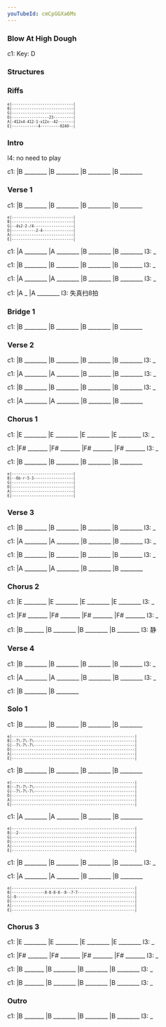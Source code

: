 ```yaml
---
youTubeId: cmCpGGXa6Ms
---
```


### Blow At High Dough

c1: Key: D

### Structures

### Riffs

<span style="font-size:0.7em; scroll-snap-stop: always; scroll-snap-align: start;">

```
e|----------------------------|
B|----------------------------|
G|----------------------------|
D|-----------------23---------|
A|-412x4-412-1-x12x--42-------|
E|------------4---------0240--|
```
</span>

### Intro

l4: no need to play

c1: |B ________ |B ________ |B ________ |B ________

### Verse 1

c1: |B ________ |B ________ |B ________ |B ________

<span style="font-size:0.7em; scroll-snap-stop: always; scroll-snap-align: start;">

```
e|----------------------------|
B|----------------------------|
G|--4s2-2-/4------------------|
D|-----------2-4--------------|
A|----------------------------|
E|----------------------------|
```
</span>

c1: |A ________ |A ________ |B ________ |B ________
l3:  _

c1: |B ________ |B ________ |B ________ |B ________
l3:  _

c1: |A ________ |A ________ |B ________ |B ________
l3:  _

c1: |A         _ |A ________
l3:  失真扫8拍

### Bridge 1

c1: |B ________ |B ________ |B ________ |B ________

### Verse 2

c1: |B ________ |B ________ |B ________ |B ________
l3:  _

c1: |A ________ |A ________ |B ________ |B ________
l3:  _

c1: |B ________ |B ________ |B ________ |B ________
l3:  _

c1: |A ________ |A ________ |B ________ |B ________

### Chorus 1

c1: |E ________ |E ________ |E ________ |E ________
l3:  _

c1: |F# _______ |F# _______ |F# _______ |F# _______
l3:  _

c1: |B ________ |B ________ |B ________ |B ________

<span style="font-size:0.7em; scroll-snap-stop: always; scroll-snap-align: start;">

```
e|----------------------------|
B|--6b-r-5-3------------------|
G|----------------------------|
D|----------------------------|
A|----------------------------|
E|----------------------------|
```
</span>

### Verse 3

c1: |B ________ |B ________ |B ________ |B ________
l3:  _

c1: |A ________ |A ________ |B ________ |B ________
l3:  _

c1: |B ________ |B ________ |B ________ |B ________
l3:  _

c1: |A ________ |A ________ |B ________ |B ________

### Chorus 2

c1: |E ________ |E ________ |E ________ |E ________
l3:  _

c1: |F# _______ |F# _______ |F# _______ |F# _______
l3:  _

c1: |B  _______ |B ________ |B ________ |B ________
l3:  静

### Verse 4

c1: |B ________ |B ________ |B ________ |B ________
l3:  _

c1: |A ________ |A ________ |B ________ |B ________
l3:  _

c1: |B ________ |B ________

### Solo 1

c1: |B ________ |B ________ |B ________ |B ________

<span style="font-size:0.7em; scroll-snap-stop: always; scroll-snap-align: start;">

```
e|--------------------------------------------------------|
B|--7\-7\-7\----------------------------------------------|
G|--7\-7\-7\----------------------------------------------|
D|--------------------------------------------------------|
A|--------------------------------------------------------|
E|--------------------------------------------------------|
```
</span>

c1: |B ________ |B ________ |B ________ |B ________

<span style="font-size:0.7em; scroll-snap-stop: always; scroll-snap-align: start;">

```
e|--------------------------------------------------------|
B|--7\-7\-7\----------------------------------------------|
G|--7\-7\-7\----------------------------------------------|
D|--------------------------------------------------------|
A|--------------------------------------------------------|
E|--------------------------------------------------------|
```
</span>

c1: |A ________ |A ________ |B ________ |B ________

<span style="font-size:0.7em; scroll-snap-stop: always; scroll-snap-align: start;">

```
e|--------------------------------------------------------|
B|--2-----------------------------------------------------|
G|--------------------------------------------------------|
D|--------------------------------------------------------|
A|--------------------------------------------------------|
E|--------------------------------------------------------|
```
</span>

c1: |B ________ |B ________ |B ________ |B ________
l3:  _

c1: |A ________ |A ________ |B ________ |B ________

<span style="font-size:0.7em; scroll-snap-stop: always; scroll-snap-align: start;">

```
e|--------------------------------------------------------|
B|---------------8-8-8-8--8--7-7--------------------------|
G|-9------------------------------------------------------|
D|--------------------------------------------------------|
A|--------------------------------------------------------|
E|--------------------------------------------------------|
```
</span>


### Chorus 3

c1: |E ________ |E ________ |E ________ |E ________
l3:  _

c1: |F# _______ |F# _______ |F# _______ |F# _______
l3:  _

c1: |B  _______ |B ________ |B ________ |B ________
l3:  _

c1: |B  _______ |B ________ |B ________ |B ________
l3:  _

### Outro

c1: |B  _______ |B ________ |B ________ |B ________
l3:  _
